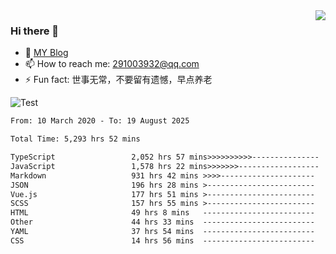 <img align='right' src='https://github-readme-stats.vercel.app/api?username=niaogege&show_icons=true&theme=radical'/>

### Hi there 👋

- 🌱 [MY Blog](https://bythewayer.com/)
- 📫 How to reach me: 291003932@qq.com
- ⚡ Fun fact:  世事无常，不要留有遗憾，早点养老

![Test](https://github-readme-stats.vercel.app/api/top-langs/?username=niaogege&layout=compact)

<!--START_SECTION:waka-->

```txt
From: 10 March 2020 - To: 19 August 2025

Total Time: 5,293 hrs 52 mins

TypeScript                 2,052 hrs 57 mins>>>>>>>>>>---------------   38.78 %
JavaScript                 1,578 hrs 22 mins>>>>>>>------------------   29.82 %
Markdown                   931 hrs 42 mins >>>>---------------------   17.60 %
JSON                       196 hrs 28 mins >------------------------   03.71 %
Vue.js                     177 hrs 51 mins >------------------------   03.36 %
SCSS                       157 hrs 55 mins >------------------------   02.98 %
HTML                       49 hrs 8 mins   -------------------------   00.93 %
Other                      44 hrs 33 mins  -------------------------   00.84 %
YAML                       37 hrs 54 mins  -------------------------   00.72 %
CSS                        14 hrs 56 mins  -------------------------   00.28 %
```

<!--END_SECTION:waka-->
